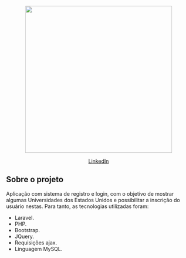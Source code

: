 <p align="center"><a href="https://laravel.com" target="_blank"><img src="https://raw.githubusercontent.com/laravel/art/master/logo-lockup/5%20SVG/2%20CMYK/1%20Full%20Color/laravel-logolockup-cmyk-red.svg" width="400"></a></p>

<p align="center">
<a href="https://linkedin.com/in/carolinavitt">LinkedIn</a>
</p>

## Sobre o projeto

Aplicação com sistema de registro e login, com o objetivo de mostrar algumas Universidades dos Estados Unidos e possibilitar a inscrição do usuário nestas.
Para tanto, as tecnologias utilizadas foram:

- Laravel.
- PHP.
- Bootstrap.
- JQuery.
- Requisições ajax.
- Linguagem MySQL.


